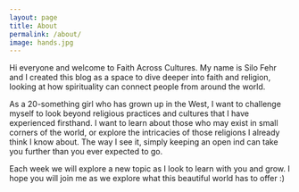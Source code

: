 ```yaml
---
layout: page
title: About
permalink: /about/
image: hands.jpg
---
```


Hi everyone and welcome to Faith Across Cultures. My name is Silo Fehr and I created this blog as a space to dive deeper into faith and religion, looking at how spirituality can connect people from around the world. 

As a 20-something girl who has grown up in the West, I want to challenge myself to look beyond religious practices and cultures that I have experienced firsthand. I want to learn about those who may exist in small corners of the world, or explore the intricacies of those religions I already think I know about. The way I see it, simply keeping an open ind can take you further than you ever expected to go. 

Each week we will explore a new topic as I look to learn with you and grow. I hope you will join me as we explore what this beautiful world has to offer :)




